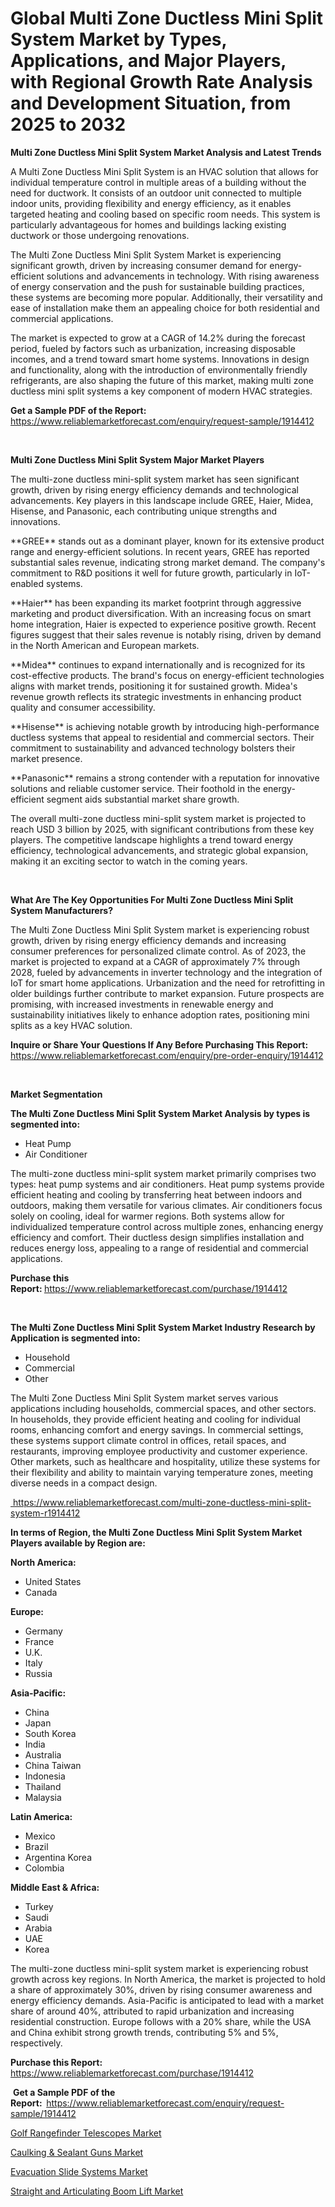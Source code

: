 <p><h1>Global Multi Zone Ductless Mini Split System Market by Types, Applications, and Major Players, with Regional Growth Rate Analysis and Development Situation, from 2025 to 2032</h1></p><p><strong>Multi Zone Ductless Mini Split System Market Analysis and Latest Trends</strong></p>
<p><p>A Multi Zone Ductless Mini Split System is an HVAC solution that allows for individual temperature control in multiple areas of a building without the need for ductwork. It consists of an outdoor unit connected to multiple indoor units, providing flexibility and energy efficiency, as it enables targeted heating and cooling based on specific room needs. This system is particularly advantageous for homes and buildings lacking existing ductwork or those undergoing renovations.</p><p>The Multi Zone Ductless Mini Split System Market is experiencing significant growth, driven by increasing consumer demand for energy-efficient solutions and advancements in technology. With rising awareness of energy conservation and the push for sustainable building practices, these systems are becoming more popular. Additionally, their versatility and ease of installation make them an appealing choice for both residential and commercial applications.</p><p>The market is expected to grow at a CAGR of 14.2% during the forecast period, fueled by factors such as urbanization, increasing disposable incomes, and a trend toward smart home systems. Innovations in design and functionality, along with the introduction of environmentally friendly refrigerants, are also shaping the future of this market, making multi zone ductless mini split systems a key component of modern HVAC strategies.</p></p>
<p><strong>Get a Sample PDF of the Report:&nbsp;</strong> <a href="https://www.reliablemarketforecast.com/enquiry/request-sample/1914412?utm_campaign=1130&utm_medium=2&utm_source=Github&utm_content=ia&utm_term=01032025&utm_id=multi-zone-ductless-mini-split-system">https://www.reliablemarketforecast.com/enquiry/request-sample/1914412</a></p>
<p>&nbsp;</p>
<p><strong>Multi Zone Ductless Mini Split System Major Market Players</strong></p>
<p><p>The multi-zone ductless mini-split system market has seen significant growth, driven by rising energy efficiency demands and technological advancements. Key players in this landscape include GREE, Haier, Midea, Hisense, and Panasonic, each contributing unique strengths and innovations.</p><p>**GREE** stands out as a dominant player, known for its extensive product range and energy-efficient solutions. In recent years, GREE has reported substantial sales revenue, indicating strong market demand. The company's commitment to R&D positions it well for future growth, particularly in IoT-enabled systems.</p><p>**Haier** has been expanding its market footprint through aggressive marketing and product diversification. With an increasing focus on smart home integration, Haier is expected to experience positive growth. Recent figures suggest that their sales revenue is notably rising, driven by demand in the North American and European markets.</p><p>**Midea** continues to expand internationally and is recognized for its cost-effective products. The brand's focus on energy-efficient technologies aligns with market trends, positioning it for sustained growth. Midea's revenue growth reflects its strategic investments in enhancing product quality and consumer accessibility.</p><p>**Hisense** is achieving notable growth by introducing high-performance ductless systems that appeal to residential and commercial sectors. Their commitment to sustainability and advanced technology bolsters their market presence.</p><p>**Panasonic** remains a strong contender with a reputation for innovative solutions and reliable customer service. Their foothold in the energy-efficient segment aids substantial market share growth.</p><p>The overall multi-zone ductless mini-split system market is projected to reach USD 3 billion by 2025, with significant contributions from these key players. The competitive landscape highlights a trend toward energy efficiency, technological advancements, and strategic global expansion, making it an exciting sector to watch in the coming years.</p></p>
<p>&nbsp;</p>
<p><strong>What Are The Key Opportunities For Multi Zone Ductless Mini Split System Manufacturers?</strong></p>
<p><p>The Multi Zone Ductless Mini Split System market is experiencing robust growth, driven by rising energy efficiency demands and increasing consumer preferences for personalized climate control. As of 2023, the market is projected to expand at a CAGR of approximately 7% through 2028, fueled by advancements in inverter technology and the integration of IoT for smart home applications. Urbanization and the need for retrofitting in older buildings further contribute to market expansion. Future prospects are promising, with increased investments in renewable energy and sustainability initiatives likely to enhance adoption rates, positioning mini splits as a key HVAC solution.</p></p>
<p><strong>Inquire or Share Your Questions If Any Before Purchasing This Report:</strong> <a href="https://www.reliablemarketforecast.com/enquiry/pre-order-enquiry/1914412?utm_campaign=1130&utm_medium=2&utm_source=Github&utm_content=ia&utm_term=01032025&utm_id=multi-zone-ductless-mini-split-system">https://www.reliablemarketforecast.com/enquiry/pre-order-enquiry/1914412</a></p>
<p>&nbsp;</p>
<p><strong>Market Segmentation</strong></p>
<p><strong>The Multi Zone Ductless Mini Split System Market Analysis by types is segmented into:</strong></p>
<p><ul><li>Heat Pump</li><li>Air Conditioner</li></ul></p>
<p><p>The multi-zone ductless mini-split system market primarily comprises two types: heat pump systems and air conditioners. Heat pump systems provide efficient heating and cooling by transferring heat between indoors and outdoors, making them versatile for various climates. Air conditioners focus solely on cooling, ideal for warmer regions. Both systems allow for individualized temperature control across multiple zones, enhancing energy efficiency and comfort. Their ductless design simplifies installation and reduces energy loss, appealing to a range of residential and commercial applications.</p></p>
<p><strong>Purchase this Report:&nbsp;</strong><a href="https://www.reliablemarketforecast.com/purchase/1914412?utm_campaign=1130&utm_medium=2&utm_source=Github&utm_content=ia&utm_term=01032025&utm_id=multi-zone-ductless-mini-split-system">https://www.reliablemarketforecast.com/purchase/1914412</a></p>
<p>&nbsp;</p>
<p><strong>The Multi Zone Ductless Mini Split System Market Industry Research by Application is segmented into:</strong></p>
<p><ul><li>Household</li><li>Commercial</li><li>Other</li></ul></p>
<p><p>The Multi Zone Ductless Mini Split System market serves various applications including households, commercial spaces, and other sectors. In households, they provide efficient heating and cooling for individual rooms, enhancing comfort and energy savings. In commercial settings, these systems support climate control in offices, retail spaces, and restaurants, improving employee productivity and customer experience. Other markets, such as healthcare and hospitality, utilize these systems for their flexibility and ability to maintain varying temperature zones, meeting diverse needs in a compact design.</p></p>
<p><a href="https://www.reliablemarketforecast.com/multi-zone-ductless-mini-split-system-r1914412?utm_campaign=1130&utm_medium=2&utm_source=Github&utm_content=ia&utm_term=01032025&utm_id=multi-zone-ductless-mini-split-system">&nbsp;https://www.reliablemarketforecast.com/multi-zone-ductless-mini-split-system-r1914412</a></p>
<p><strong>In terms of Region, the Multi Zone Ductless Mini Split System Market Players available by Region are:</strong></p>
<p>
    <p> <strong> North America: </strong>
        <ul>
            <li>United States</li>
            <li>Canada</li>
        </ul>
        </p> 
    <p> <strong> Europe: </strong>
        <ul>
            <li>Germany</li>
            <li>France</li>
            <li>U.K.</li>
            <li>Italy</li>
            <li>Russia</li>
        </ul>
        </p> 
    <p> <strong> Asia-Pacific: </strong>
        <ul>
            <li>China</li>
            <li>Japan</li>
            <li>South Korea</li>
            <li>India</li>
            <li>Australia</li>
            <li>China Taiwan</li>
            <li>Indonesia</li>
            <li>Thailand</li>
            <li>Malaysia</li>
        </ul>
        </p> 
    <p> <strong> Latin America: </strong>
        <ul>
            <li>Mexico</li>
            <li>Brazil</li>
            <li>Argentina Korea</li>
            <li>Colombia</li>
        </ul>
        </p> 
    <p> <strong> Middle East & Africa: </strong>
        <ul>
            <li>Turkey</li>
            <li>Saudi</li>
            <li>Arabia</li>
            <li>UAE</li>
            <li>Korea</li>
        </ul>
    </p>
    </p>
<p><p>The multi-zone ductless mini-split system market is experiencing robust growth across key regions. In North America, the market is projected to hold a share of approximately 30%, driven by rising consumer awareness and energy efficiency demands. Asia-Pacific is anticipated to lead with a market share of around 40%, attributed to rapid urbanization and increasing residential construction. Europe follows with a 20% share, while the USA and China exhibit strong growth trends, contributing 5% and 5%, respectively.</p></p>
<p><strong>Purchase this Report: </strong><a href="https://www.reliablemarketforecast.com/purchase/1914412?utm_campaign=1130&utm_medium=2&utm_source=Github&utm_content=ia&utm_term=01032025&utm_id=multi-zone-ductless-mini-split-system">https://www.reliablemarketforecast.com/purchase/1914412</a></p>
<p>&nbsp;<strong>Get a Sample PDF of the Report:&nbsp;&nbsp;</strong><a href="https://www.reliablemarketforecast.com/enquiry/request-sample/1914412?utm_campaign=1130&utm_medium=2&utm_source=Github&utm_content=ia&utm_term=01032025&utm_id=multi-zone-ductless-mini-split-system">https://www.reliablemarketforecast.com/enquiry/request-sample/1914412</a></p>
<p><strong></strong></p>
<p><p><a href="https://github.com/direepittr/Market-Research-Report-List-1/blob/main/golf-rangefinder-telescopes-market.md?utm_campaign=1130&utm_medium=2&utm_source=Github&utm_content=ia&utm_term=01032025&utm_id=multi-zone-ductless-mini-split-system">Golf Rangefinder Telescopes Market</a></p><p><a href="https://github.com/zeyddaddo4/Market-Research-Report-List-1/blob/main/caulking-sealant-guns-market.md?utm_campaign=1130&utm_medium=2&utm_source=Github&utm_content=ia&utm_term=01032025&utm_id=multi-zone-ductless-mini-split-system">Caulking & Sealant Guns Market</a></p><p><a href="https://github.com/RickHolmes3/Market-Research-Report-List-7/blob/main/evacuation-slide-systems-market.md?utm_campaign=1130&utm_medium=2&utm_source=Github&utm_content=ia&utm_term=01032025&utm_id=multi-zone-ductless-mini-split-system">Evacuation Slide Systems Market</a></p><p><a href="https://github.com/pllahoithana9/Market-Research-Report-List-1/blob/main/straight-and-articulating-boom-lift-market.md?utm_campaign=1130&utm_medium=2&utm_source=Github&utm_content=ia&utm_term=01032025&utm_id=multi-zone-ductless-mini-split-system">Straight and Articulating Boom Lift Market</a></p></p>